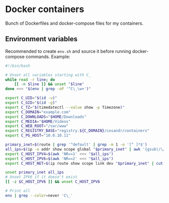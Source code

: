 # Docker containers

Bunch of Dockerfiles and docker-compose files for my containers.

## Environment variables

Recommended to create `env.sh` and source it before running docker-compose commands.
Example:

```sh
#!/bin/bash

# Unset all variables starting with C_
while read -r line; do
    [[ -n $line ]] && unset "$line"
done <<< "$(env | grep -oP '^C\_\w+')"

export C_UID="$(id -u)"
export C_GID="$(id -g)"
export C_TZ="$(timedatectl --value show -p Timezone)"
export C_DOMAIN="example.com"
export C_DOWNLOADS="$HOME/Downloads"
export C_MEDIA="$HOME/Videos"
export C_WEB_ROOT="/var/www"
export C_REGISTRY_BASE="registry.${C_DOMAIN}/cosandr/containers"
export C_PG_HOST="10.0.10.11"

primary_inet=$(route | grep '^default' | grep -m 1 -o '[^ ]*$')
all_ips=$(ip -o addr show scope global "$primary_inet" | awk '{gsub(/\/.*/,"",$4); print $4}')
export C_HOST_IPV4=$(awk 'NR==1' <<< "$all_ips")
export C_HOST_IPV6=$(awk 'NR==2' <<< "$all_ips")
export C_HOST_NET=$(ip route show scope link dev "$primary_inet" | cut -d' ' -f1)

unset primary_inet all_ips
# Unset IPV6 if it doesn't exist
[[ -z $C_HOST_IPV6 ]] && unset C_HOST_IPV6

# Print all
env | grep --color=never 'C\_'
```
